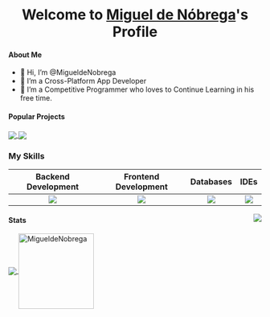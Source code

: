<p align="center">
  <h1 align="center">Welcome to <a href="https://github.com/MigueldeNobrega">Miguel de Nóbrega</a>'s Profile</h1>
</p>

#### About Me

<ul>
  <li>👋 Hi, I’m @MigueldeNobrega</li>
  <li>🙋 I’m a Cross-Platform App Developer</li>
  <li>🌱 I’m a Competitive Programmer who loves to Continue Learning in his free time.</li>
</ul>


#### Popular Projects
<a href="https://github.com/MigueldeNobrega/Futbol_Connection">
  <!-- Change the `github-readme-stats.anuraghazra1.vercel.app` to `github-readme-stats.vercel.app`  -->
  <img align="center" src="https://github-readme-stats.anuraghazra1.vercel.app/api/pin/?username=MigueldeNobrega&repo=Futbol_Connection&theme=onedark" />
</a>    
<a href="https://github.com/MigueldeNobrega/Foro_Usuarios_Admin">
  <!-- Change the `github-readme-stats.anuraghazra1.vercel.app` to `github-readme-stats.vercel.app`  -->
  <img align="center" src="https://github-readme-stats.anuraghazra1.vercel.app/api/pin/?username=MigueldeNobrega&repo=Foro_Usuarios_Admin&theme=onedark"/>
</a>

### My Skills

  <table>
    <thead>
      <tr>
        <th>Backend Development</th>
        <th>Frontend Development</th>
        <th>Databases</th>
        <th>IDEs</th>
      </tr>
    </thead>
    <tbody>
      <tr>
        <td align="center"> <img src="https://skillicons.dev/icons?i=java,spring,cs,py,php" /> </td>
        <td align="center"> <img src="https://skillicons.dev/icons?i=html,css,js" /> </td>
        <td align="center"> <img src="https://skillicons.dev/icons?i=mysql,mongodb,firebase" /> </td>
        <td align="center"> <img src="https://skillicons.dev/icons?i=androidstudio,unity,visualstudio,eclipse" /> </td>
      </tr>
    </tbody>
  </table>


<img align="right" src="https://media.giphy.com/media/M9gbBd9nbDrOTu1Mqx/giphy.gif">



#### Stats
<a href="https://github.com/github-readme-stats">
  <!-- Change the `github-readme-stats.anuraghazra1.vercel.app` to `github-readme-stats.vercel.app`  -->
  <img align="center" src="https://github-readme-stats.vercel.app/api/top-langs/?username=MigueldeNobrega&layout=compact&theme=onedark" />
</a>
<a >
  <!-- Change the `github-readme-stats.anuraghazra1.vercel.app` to `github-readme-stats.vercel.app`  -->
   <img align="center" height="150em" src="https://github-readme-streak-stats.herokuapp.com/?user=MigueldeNobrega&theme=onedark" alt="MigueldeNobrega" />
</a>







